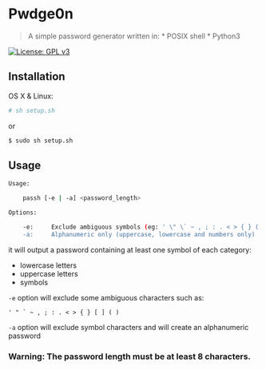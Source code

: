 # Pwdge0n
> A simple password generator written in:
    * POSIX shell
    * Python3

[![License: GPL v3](https://img.shields.io/badge/License-GPLv3-blue.svg)](https://www.gnu.org/licenses/gpl-3.0)

## Installation

OS X & Linux:

```sh
# sh setup.sh
```
or

```sh
$ sudo sh setup.sh
```

## Usage

```sh
Usage:

    passh [-e | -a] <password_length>

Options:

    -e:     Exclude ambiguous symbols (eg: ' \" \` ~ , ; : . < > { } ( ) [] )
    -a:     Alphanumeric only (uppercase, lowercase and numbers only)

```
it will output a password containing at least one symbol of each category:
 - lowercase letters
 - uppercase letters
 - symbols

`-e` option will exclude some ambiguous characters such as:
```
' " ` ~ , ; : . < > { } [ ] ( )
```
`-a` option will exclude symbol characters and will create an alphanumeric password

### Warning: The password length must be at least 8 characters.
